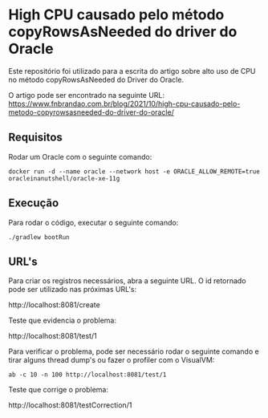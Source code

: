 # High CPU causado pelo método copyRowsAsNeeded do driver do Oracle
Este repositório foi utilizado para a escrita do artigo sobre alto uso de CPU no método copyRowsAsNeeded do Driver do Oracle.

O artigo pode ser encontrado na seguinte URL: https://www.fnbrandao.com.br/blog/2021/10/high-cpu-causado-pelo-metodo-copyrowsasneeded-do-driver-do-oracle/

## Requisitos
Rodar um Oracle com o seguinte comando:
```
docker run -d --name oracle --network host -e ORACLE_ALLOW_REMOTE=true oracleinanutshell/oracle-xe-11g
```

## Execução
Para rodar o código, executar o seguinte comando:
```
./gradlew bootRun
```

## URL's
Para criar os registros necessários, abra a seguinte URL. O id retornado pode ser utilizado nas próximas URL's:

http://localhost:8081/create

Teste que evidencia o problema:

http://localhost:8081/test/1

Para verificar o problema, pode ser necessário rodar o seguinte comando e tirar alguns thread dump's ou fazer o profiler com o VisualVM:
```
ab -c 10 -n 100 http://localhost:8081/test/1
```

Teste que corrige o problema:

http://localhost:8081/testCorrection/1
